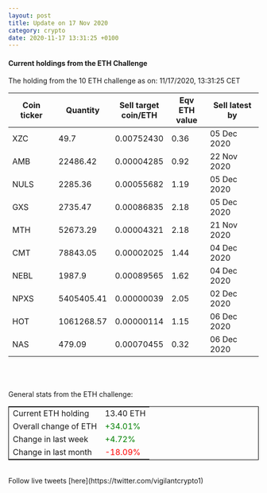```yaml
---
layout: post
title: Update on 17 Nov 2020
category: crypto
date: 2020-11-17 13:31:25 +0100
---
```

<!-- Global site tag (gtag.js) - Google Analytics -->
<script async src="https://www.googletagmanager.com/gtag/js?id=UA-103831149-5"></script>
<script>
  window.dataLayer = window.dataLayer || [];
  function gtag(){dataLayer.push(arguments);}
  gtag('js', new Date());

  gtag('config', 'UA-103831149-5');
</script>


#### Current holdings from the ETH Challenge

The holding from the 10 ETH challenge as on: 11/17/2020, 13:31:25 CET

|Coin ticker|Quantity|Sell target<br>coin/ETH|Eqv ETH<br>value|Sell latest by|
|-----------|--------|-----------|-----------|--------------|
XZC|49.7|  0.00752430|0.36|05 Dec 2020|
AMB|22486.42|  0.00004285|0.92|22 Nov 2020|
NULS|2285.36|  0.00055682|1.19|05 Dec 2020|
GXS|2735.47|  0.00086835|2.18|05 Dec 2020|
MTH|52673.29|  0.00004321|2.18|21 Nov 2020|
CMT|78843.05|  0.00002025|1.44|04 Dec 2020|
NEBL|1987.9|  0.00089565|1.62|04 Dec 2020|
NPXS|5405405.41|  0.00000039|2.05|02 Dec 2020|
HOT|1061268.57|  0.00000114|1.15|06 Dec 2020|
NAS|479.09|  0.00070455|0.32|06 Dec 2020|

<br>
<br>
<br>
General stats from the ETH challenge:

<table style="border:1px solid black;margin-left:auto;margin-right:auto;">
	<tbody>
	<tr>
		<td>Current ETH holding</td>
		<td>     13.40 ETH</td>
	</tr>
	<tr>
		<td>Overall change of ETH</td>
		<td><font color="green">+34.01%</font></td>
	</tr>
	<tr>
		<td>Change in last week</td>
		<td><font color="green">+4.72%</font></td>
	</tr>
	<tr>
		<td>Change in last month</td>
		<td><font color="red">-18.09%</font></td>
	</tr>
	</tbody>
</table>

<br>
Follow live tweets [here](https://twitter.com/vigilantcrypto1)
<br>
<br>